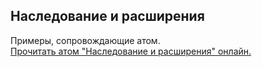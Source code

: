 ## Наследование и расширения

Примеры, сопровождающие атом.  
[Прочитать атом "Наследование и расширения" онлайн.](https://stepik.org/lesson/350617/step/1)